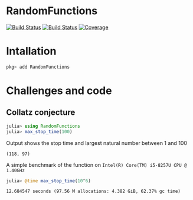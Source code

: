 # RandomFunctions

[![Build Status](https://travis-ci.com/camilogarciabotero/RandomFunctions.jl.svg?branch=master)](https://travis-ci.com/camilogarciabotero/RandomFunctions.jl)
[![Build Status](https://ci.appveyor.com/api/projects/status/github/camilogarciabotero/RandomFunctions.jl?svg=true)](https://ci.appveyor.com/project/camilogarciabotero/RandomFunctions-jl)
[![Coverage](https://codecov.io/gh/camilogarciabotero/RandomFunctions.jl/branch/master/graph/badge.svg)](https://codecov.io/gh/camilogarciabotero/RandomFunctions.jl)

# Intallation

```jl
pkg> add RandomFunctions
```
# Challenges and code
## Collatz conjecture

```jl
julia> using RandomFunctions
julia> max_stop_time(100)
```
Output shows the stop time and largest natural number between 1 and 100
```
(118, 97)
```
A simple benchmark of the function on `Intel(R) Core(TM) i5-8257U CPU @ 1.40GHz`
```jl
julia> @time max_stop_time(10^6)
```
```
12.684547 seconds (97.56 M allocations: 4.382 GiB, 62.37% gc time)
```